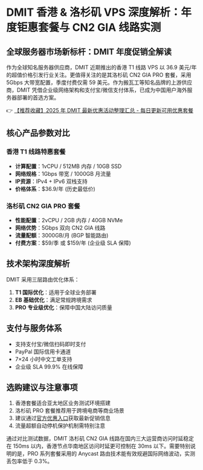 # DMIT 香港 & 洛杉矶 VPS 深度解析：年度钜惠套餐与 CN2 GIA 线路实测

## 全球服务器市场新标杆：DMIT 年度促销全解读
作为全球知名服务器供应商，DMIT 近期推出的香港 T1 线路 VPS 以 36.9 美元/年的超值价格引发行业关注。更值得关注的是其洛杉矶 CN2 GIA PRO 套餐，采用 5Gbps 大带宽配置，季度付费仅需 59 美元。作为搬瓦工等知名品牌的上游供应商，DMIT 凭借企业级网络架构和支付宝/微信支付体系，已成为中国用户海外服务器部署的首选方案。

👉 [【推荐收藏】2025 年 DMIT 最新优惠活动整理汇总 - 每日更新可用优惠套餐](https://bit.ly/dmit_coupon)

## 核心产品参数对比
### 香港 T1 线路特惠套餐
- **计算配置**：1vCPU / 512MB 内存 / 10GB SSD
- **网络规格**：1Gbps 带宽 / 1000GB 月流量
- **IP资源**：IPv4 + IPv6 双栈支持
- **价格体系**：$36.9/年 (历史最低价)

### 洛杉矶 CN2 GIA PRO 套餐
- **性能配置**：2vCPU / 2GB 内存 / 40GB NVMe
- **网络优势**：5Gbps 双向 CN2 GIA 线路
- **流量配额**：3000GB/月 (BGP 智能路由)
- **付费方案**：$59/季 或 $159/年 (企业级 SLA 保障)

## 技术架构深度解析
DMIT 采用三层路由优化体系：
1. **T1 国际优化**：适用于全球业务部署
2. **EB 基础优化**：满足常规跨境需求
3. **PRO 专业级优化**：保障中国大陆访问质量

## 支付与服务体系
- 支持支付宝/微信扫码即时支付
- PayPal 国际信用卡通道
- 7×24 小时中文工单支持
- 企业级 SLA 99.9% 在线保障

## 选购建议与注意事项
1. 香港套餐适合亚太地区业务测试环境搭建
2. 洛杉矶 PRO 套餐推荐用于跨境电商等商业场景
3. 建议通过[官方优惠入口](https://bit.ly/dmit_coupon)获取最新促销信息
4. 流量超额自动停机保护机制需特别注意

通过对比测试数据，DMIT 洛杉矶 CN2 GIA 线路在国内三大运营商访问时延稳定在 150ms 以内，香港节点华南地区访问时延更可控制在 30ms 以下。需要特别说明的是，PRO 系列套餐采用的 Anycast 路由技术能有效规避国际网络波动，实测丢包率低于 0.3%。